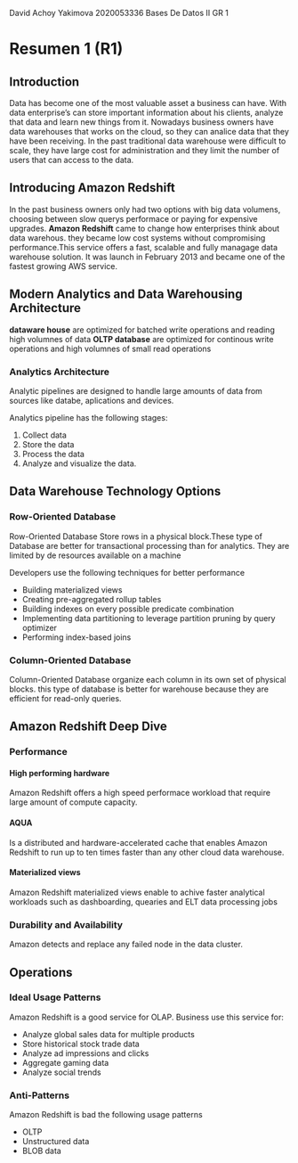 David Achoy Yakimova
2020053336
Bases De Datos II GR 1
# Resumen 1 (R1)
## Introduction
Data has become one of the most valuable asset a business can have. With data enterprise’s can store important information about his clients, analyze that data and learn new things from it. Nowadays business owners have data warehouses that works on the cloud, so they can analice data that they have been receiving. In the past traditional data warehouse were difficult  to scale, they have large cost for administration and they limit the number of users that can access to the data.
## Introducing Amazon Redshift
In the past business owners only had two options with big data volumens, choosing between slow querys performace or paying for expensive upgrades. **Amazon Redshift** came to change how enterprises think about data warehous. they became low cost systems without compromising performance.This service offers a fast, scalable and fully managage data warehouse solution. It was launch in February 2013 and became one of the fastest growing AWS service.
## Modern Analytics and Data Warehousing Architecture
**dataware house** are optimized for batched write operations and reading high volumnes of data
**OLTP database** are optimized for continous write operations and high volumnes of small read operations
### Analytics Architecture
Analytic pipelines are designed to handle large amounts of data from sources like databe, aplications and devices.

Analytics pipeline has the following stages:
1. Collect data
2. Store the data
3. Process the data
4. Analyze and visualize the data. 

## Data Warehouse Technology Options
### Row-Oriented Database
Row-Oriented Database Store rows in a physical block.These type of Database are better for transactional processing than for analytics. They are limited by de resources available on a machine

Developers use the following techniques for better performance
- Building materialized views
- Creating pre-aggregated rollup tables
- Building indexes on every possible predicate combination
- Implementing data partitioning to leverage partition pruning by query optimizer
- Performing index-based joins

### Column-Oriented Database
Column-Oriented Database organize each column in its own set of physical blocks. this type of database is better for warehouse because they are efficient for read-only queries.



## Amazon Redshift Deep Dive
### Performance
#### High performing hardware
Amazon Redshift offers a high speed performace workload that require large amount of compute capacity.
#### AQUA
Is a distributed and hardware-accelerated cache that enables Amazon Redshift to run up to ten times faster than any other cloud data warehouse.
#### Materialized views
Amazon Redshift materialized views enable to achive faster analytical workloads such as dashboarding, quearies and ELT data processing jobs
### Durability and Availability 
Amazon detects and replace any failed node in the data cluster.
## Operations
### Ideal Usage Patterns
Amazon Redshift is a good service for OLAP. Business use this service for:
- Analyze global sales data for multiple products
- Store historical stock trade data
- Analyze ad impressions and clicks
- Aggregate gaming data
- Analyze social trends

### Anti-Patterns
Amazon Redshift is bad the following usage patterns
- OLTP
- Unstructured data
- BLOB data


